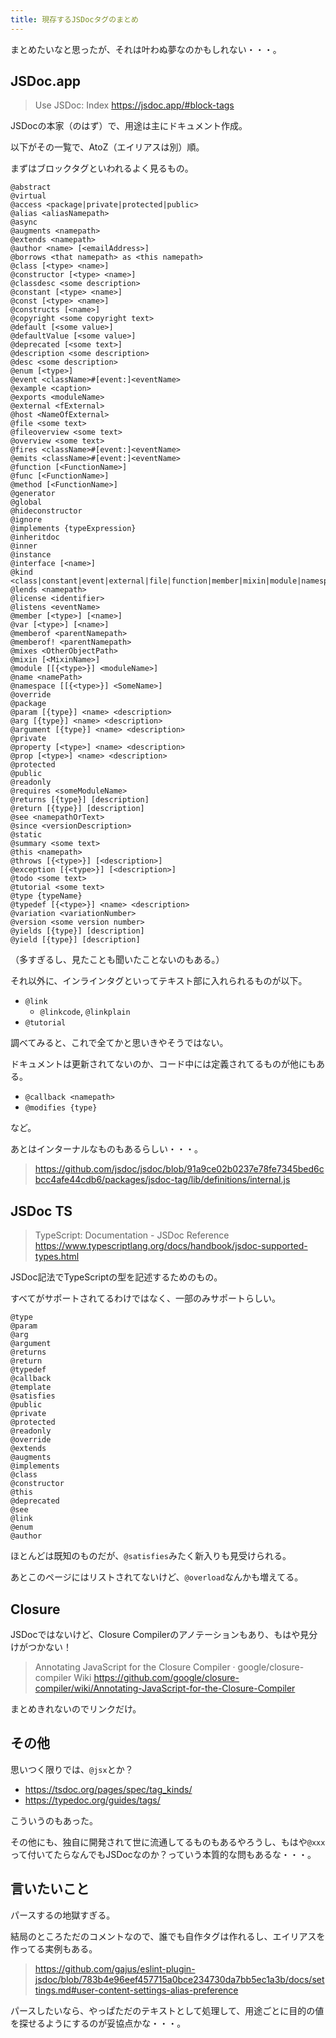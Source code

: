 ```yaml
---
title: 現存するJSDocタグのまとめ
---
```


まとめたいなと思ったが、それは叶わぬ夢なのかもしれない・・・。

## JSDoc.app

> Use JSDoc: Index
> https://jsdoc.app/#block-tags

JSDocの本家（のはず）で、用途は主にドキュメント作成。

以下がその一覧で、AtoZ（エイリアスは別）順。

まずはブロックタグといわれるよく見るもの。

```
@abstract
@virtual
@access <package|private|protected|public>
@alias <aliasNamepath>
@async
@augments <namepath>
@extends <namepath>
@author <name> [<emailAddress>]
@borrows <that namepath> as <this namepath>
@class [<type> <name>]
@constructor [<type> <name>]
@classdesc <some description>
@constant [<type> <name>]
@const [<type> <name>]
@constructs [<name>]
@copyright <some copyright text>
@default [<some value>]
@defaultValue [<some value>]
@deprecated [<some text>]
@description <some description>
@desc <some description>
@enum [<type>]
@event <className>#[event:]<eventName>
@example <caption>
@exports <moduleName>
@external <fExternal>
@host <NameOfExternal>
@file <some text>
@fileoverview <some text>
@overview <some text>
@fires <className>#[event:]<eventName>
@emits <className>#[event:]<eventName>
@function [<FunctionName>]
@func [<FunctionName>]
@method [<FunctionName>]
@generator
@global
@hideconstructor
@ignore
@implements {typeExpression}
@inheritdoc
@inner
@instance
@interface [<name>]
@kind <class|constant|event|external|file|function|member|mixin|module|namespace|typedef>
@lends <namepath>
@license <identifier>
@listens <eventName>
@member [<type>] [<name>]
@var [<type>] [<name>]
@memberof <parentNamepath>
@memberof! <parentNamepath>
@mixes <OtherObjectPath>
@mixin [<MixinName>]
@module [[{<type>}] <moduleName>]
@name <namePath>
@namespace [[{<type>}] <SomeName>]
@override
@package
@param [{type}] <name> <description>
@arg [{type}] <name> <description>
@argument [{type}] <name> <description>
@private
@property [<type>] <name> <description>
@prop [<type>] <name> <description>
@protected
@public
@readonly
@requires <someModuleName>
@returns [{type}] [description]
@return [{type}] [description]
@see <namepathOrText>
@since <versionDescription>
@static
@summary <some text>
@this <namepath>
@throws [{<type>}] [<description>]
@exception [{<type>}] [<description>]
@todo <some text>
@tutorial <some text>
@type {typeName}
@typedef [{<type>}] <name> <description>
@variation <variationNumber>
@version <some version number>
@yields [{type}] [description]
@yield [{type}] [description]
```

（多すぎるし、見たことも聞いたことないのもある。）

それ以外に、インラインタグといってテキスト部に入れられるものが以下。

- `@link`
  - `@linkcode`, `@linkplain`
- `@tutorial`

調べてみると、これで全てかと思いきやそうではない。

ドキュメントは更新されてないのか、コード中には定義されてるものが他にもある。

- `@callback <namepath>`
- `@modifies {type}`

など。

あとはインターナルなものもあるらしい・・・。

> https://github.com/jsdoc/jsdoc/blob/91a9ce02b0237e78fe7345bed6cbcc4afe44cdb6/packages/jsdoc-tag/lib/definitions/internal.js

## JSDoc TS

> TypeScript: Documentation - JSDoc Reference
> https://www.typescriptlang.org/docs/handbook/jsdoc-supported-types.html

JSDoc記法でTypeScriptの型を記述するためのもの。

すべてがサポートされてるわけではなく、一部のみサポートらしい。

```
@type
@param
@arg
@argument
@returns
@return
@typedef
@callback
@template
@satisfies
@public
@private
@protected
@readonly
@override
@extends
@augments
@implements
@class
@constructor
@this
@deprecated
@see
@link
@enum
@author
```

ほとんどは既知のものだが、`@satisfies`みたく新入りも見受けられる。

あとこのページにはリストされてないけど、`@overload`なんかも増えてる。

## Closure

JSDocではないけど、Closure Compilerのアノテーションもあり、もはや見分けがつかない！

> Annotating JavaScript for the Closure Compiler · google/closure-compiler Wiki
> https://github.com/google/closure-compiler/wiki/Annotating-JavaScript-for-the-Closure-Compiler

まとめきれないのでリンクだけ。

## その他

思いつく限りでは、`@jsx`とか？

- https://tsdoc.org/pages/spec/tag_kinds/
- https://typedoc.org/guides/tags/

こういうのもあった。

その他にも、独自に開発されて世に流通してるものもあるやろうし、もはや`@xxx`って付いてたらなんでもJSDocなのか？っていう本質的な問もあるな・・・。

## 言いたいこと

パースするの地獄すぎる。

結局のところただのコメントなので、誰でも自作タグは作れるし、エイリアスを作ってる実例もある。

> https://github.com/gajus/eslint-plugin-jsdoc/blob/783b4e96eef457715a0bce234730da7bb5ec1a3b/docs/settings.md#user-content-settings-alias-preference

パースしたいなら、やっぱただのテキストとして処理して、用途ごとに目的の値を探せるようにするのが妥協点かな・・・。
